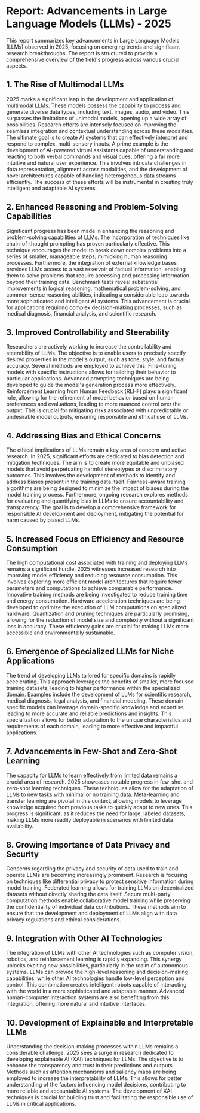 # Report: Advancements in Large Language Models (LLMs) - 2025

This report summarizes key advancements in Large Language Models (LLMs) observed in 2025, focusing on emerging trends and significant research breakthroughs.  The report is structured to provide a comprehensive overview of the field's progress across various crucial aspects.


## 1. The Rise of Multimodal LLMs

2025 marks a significant leap in the development and application of multimodal LLMs.  These models possess the capability to process and generate diverse data types, including text, images, audio, and video.  This surpasses the limitations of unimodal models, opening up a wide array of possibilities.  Research efforts are intensely focused on improving the seamless integration and contextual understanding across these modalities.  The ultimate goal is to create AI systems that can effectively interpret and respond to complex, multi-sensory inputs.  A prime example is the development of AI-powered virtual assistants capable of understanding and reacting to both verbal commands and visual cues, offering a far more intuitive and natural user experience.  This involves intricate challenges in data representation, alignment across modalities, and the development of novel architectures capable of handling heterogeneous data streams efficiently.  The success of these efforts will be instrumental in creating truly intelligent and adaptable AI systems.


## 2. Enhanced Reasoning and Problem-Solving Capabilities

Significant progress has been made in enhancing the reasoning and problem-solving capabilities of LLMs.  The incorporation of techniques like chain-of-thought prompting has proven particularly effective.  This technique encourages the model to break down complex problems into a series of smaller, manageable steps, mimicking human reasoning processes.  Furthermore, the integration of external knowledge bases provides LLMs access to a vast reservoir of factual information, enabling them to solve problems that require accessing and processing information beyond their training data. Benchmark tests reveal substantial improvements in logical reasoning, mathematical problem-solving, and common-sense reasoning abilities, indicating a considerable leap towards more sophisticated and intelligent AI systems. This advancement is crucial for applications requiring complex decision-making processes, such as medical diagnosis, financial analysis, and scientific research.


## 3. Improved Controllability and Steerability

Researchers are actively working to increase the controllability and steerability of LLMs.  The objective is to enable users to precisely specify desired properties in the model's output, such as tone, style, and factual accuracy.  Several methods are employed to achieve this. Fine-tuning models with specific instructions allows for tailoring their behavior to particular applications. Advanced prompting techniques are being developed to guide the model's generation process more effectively.  Reinforcement Learning from Human Feedback (RLHF) plays a significant role, allowing for the refinement of model behavior based on human preferences and evaluations, leading to more nuanced control over the output. This is crucial for mitigating risks associated with unpredictable or undesirable model outputs, ensuring responsible and ethical use of LLMs.


## 4. Addressing Bias and Ethical Concerns

The ethical implications of LLMs remain a key area of concern and active research.  In 2025, significant efforts are dedicated to bias detection and mitigation techniques.  The aim is to create more equitable and unbiased models that avoid perpetuating harmful stereotypes or discriminatory outcomes.  This involves the development of methods to identify and address biases present in the training data itself. Fairness-aware training algorithms are being designed to minimize the impact of biases during the model training process.  Furthermore, ongoing research explores methods for evaluating and quantifying bias in LLMs to ensure accountability and transparency.  The goal is to develop a comprehensive framework for responsible AI development and deployment, mitigating the potential for harm caused by biased LLMs.


## 5. Increased Focus on Efficiency and Resource Consumption

The high computational cost associated with training and deploying LLMs remains a significant hurdle.  2025 witnesses increased research into improving model efficiency and reducing resource consumption.  This involves exploring more efficient model architectures that require fewer parameters and computations to achieve comparable performance.  Innovative training methods are being investigated to reduce training time and energy consumption.  Hardware acceleration techniques are being developed to optimize the execution of LLM computations on specialized hardware.  Quantization and pruning techniques are particularly promising, allowing for the reduction of model size and complexity without a significant loss in accuracy.  These efficiency gains are crucial for making LLMs more accessible and environmentally sustainable.


## 6. Emergence of Specialized LLMs for Niche Applications

The trend of developing LLMs tailored for specific domains is rapidly accelerating.  This approach leverages the benefits of smaller, more focused training datasets, leading to higher performance within the specialized domain.  Examples include the development of LLMs for scientific research, medical diagnosis, legal analysis, and financial modeling.  These domain-specific models can leverage domain-specific knowledge and expertise, leading to more accurate and reliable predictions and insights.  This specialization allows for better adaptation to the unique characteristics and requirements of each domain, leading to more effective and impactful applications.


## 7. Advancements in Few-Shot and Zero-Shot Learning

The capacity for LLMs to learn effectively from limited data remains a crucial area of research.  2025 showcases notable progress in few-shot and zero-shot learning techniques.  These techniques allow for the adaptation of LLMs to new tasks with minimal or no training data.  Meta-learning and transfer learning are pivotal in this context, allowing models to leverage knowledge acquired from previous tasks to quickly adapt to new ones.  This progress is significant, as it reduces the need for large, labeled datasets, making LLMs more readily deployable in scenarios with limited data availability.


## 8. Growing Importance of Data Privacy and Security

Concerns regarding the privacy and security of data used to train and operate LLMs are becoming increasingly prominent.  Research is focusing on techniques like differential privacy to protect sensitive information during model training.  Federated learning allows for training LLMs on decentralized datasets without directly sharing the data itself.  Secure multi-party computation methods enable collaborative model training while preserving the confidentiality of individual data contributions.  These methods aim to ensure that the development and deployment of LLMs align with data privacy regulations and ethical considerations.


## 9. Integration with Other AI Technologies

The integration of LLMs with other AI technologies such as computer vision, robotics, and reinforcement learning is rapidly expanding.  This synergy unlocks exciting new possibilities, particularly in the realm of autonomous systems.  LLMs can provide the high-level reasoning and decision-making capabilities, while other AI technologies handle low-level perception and control.  This combination creates intelligent robots capable of interacting with the world in a more sophisticated and adaptable manner.  Advanced human-computer interaction systems are also benefiting from this integration, offering more natural and intuitive interfaces.


## 10. Development of Explainable and Interpretable LLMs

Understanding the decision-making processes within LLMs remains a considerable challenge.  2025 sees a surge in research dedicated to developing explainable AI (XAI) techniques for LLMs.  The objective is to enhance the transparency and trust in their predictions and outputs.  Methods such as attention mechanisms and saliency maps are being employed to increase the interpretability of LLMs.  This allows for better understanding of the factors influencing model decisions, contributing to more reliable and accountable AI systems.  The development of XAI techniques is crucial for building trust and facilitating the responsible use of LLMs in critical applications.